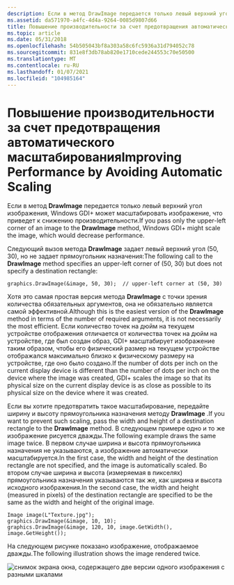 ```yaml
---
description: Если в метод DrawImage передается только левый верхний угол изображения, Windows GDI+ может масштабировать изображение, что приведет к снижению производительности.
ms.assetid: da571970-a4fc-4d4a-9264-0085d9807d66
title: Повышение производительности за счет предотвращения автоматического масштабирования
ms.topic: article
ms.date: 05/31/2018
ms.openlocfilehash: 54b505043bf8a303a58c6fc5936a31d794052c78
ms.sourcegitcommit: 831e8f3db78ab820e1710cede244553c70e50500
ms.translationtype: MT
ms.contentlocale: ru-RU
ms.lasthandoff: 01/07/2021
ms.locfileid: "104985164"
---
```

# <a name="improving-performance-by-avoiding-automatic-scaling"></a><span data-ttu-id="9f5bc-103">Повышение производительности за счет предотвращения автоматического масштабирования</span><span class="sxs-lookup"><span data-stu-id="9f5bc-103">Improving Performance by Avoiding Automatic Scaling</span></span>

<span data-ttu-id="9f5bc-104">Если в метод **DrawImage** передается только левый верхний угол изображения, Windows GDI+ может масштабировать изображение, что приведет к снижению производительности.</span><span class="sxs-lookup"><span data-stu-id="9f5bc-104">If you pass only the upper-left corner of an image to the **DrawImage** method, Windows GDI+ might scale the image, which would decrease performance.</span></span>

<span data-ttu-id="9f5bc-105">Следующий вызов метода **DrawImage** задает левый верхний угол (50, 30), но не задает прямоугольник назначения:</span><span class="sxs-lookup"><span data-stu-id="9f5bc-105">The following call to the **DrawImage** method specifies an upper-left corner of (50, 30) but does not specify a destination rectangle:</span></span>


```
graphics.DrawImage(&image, 50, 30);  // upper-left corner at (50, 30)
```



<span data-ttu-id="9f5bc-106">Хотя это самая простая версия метода **DrawImage** с точки зрения количества обязательных аргументов, она не обязательно является самой эффективной.</span><span class="sxs-lookup"><span data-stu-id="9f5bc-106">Although this is the easiest version of the **DrawImage** method in terms of the number of required arguments, it is not necessarily the most efficient.</span></span> <span data-ttu-id="9f5bc-107">Если количество точек на дюйм на текущем устройстве отображения отличается от количества точек на дюйм на устройстве, где был создан образ, GDI+ масштабирует изображение таким образом, чтобы его физический размер на текущем устройстве отображался максимально близко к физическому размеру на устройстве, где оно было создано.</span><span class="sxs-lookup"><span data-stu-id="9f5bc-107">If the number of dots per inch on the current display device is different than the number of dots per inch on the device where the image was created, GDI+ scales the image so that its physical size on the current display device is as close as possible to its physical size on the device where it was created.</span></span>

<span data-ttu-id="9f5bc-108">Если вы хотите предотвратить такое масштабирование, передайте ширину и высоту прямоугольника назначения методу **DrawImage** .</span><span class="sxs-lookup"><span data-stu-id="9f5bc-108">If you want to prevent such scaling, pass the width and height of a destination rectangle to the **DrawImage** method.</span></span> <span data-ttu-id="9f5bc-109">В следующем примере одно и то же изображение рисуется дважды.</span><span class="sxs-lookup"><span data-stu-id="9f5bc-109">The following example draws the same image twice.</span></span> <span data-ttu-id="9f5bc-110">В первом случае ширина и высота прямоугольника назначения не указываются, а изображение автоматически масштабируется.</span><span class="sxs-lookup"><span data-stu-id="9f5bc-110">In the first case, the width and height of the destination rectangle are not specified, and the image is automatically scaled.</span></span> <span data-ttu-id="9f5bc-111">Во втором случае ширина и высота (измеряемая в пикселях) прямоугольника назначения указываются так же, как ширина и высота исходного изображения.</span><span class="sxs-lookup"><span data-stu-id="9f5bc-111">In the second case, the width and height (measured in pixels) of the destination rectangle are specified to be the same as the width and height of the original image.</span></span>


```
Image image(L"Texture.jpg");
graphics.DrawImage(&image, 10, 10);
graphics.DrawImage(&image, 120, 10, image.GetWidth(), image.GetHeight());
```



<span data-ttu-id="9f5bc-112">На следующем рисунке показано изображение, отображаемое дважды.</span><span class="sxs-lookup"><span data-stu-id="9f5bc-112">The following illustration shows the image rendered twice.</span></span>

![снимок экрана окна, содержащего две версии одного изображения с разными шкалами](images/scaledtexture1.png)

 

 



